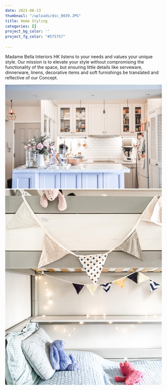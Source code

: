 ```yaml
---
date: 2021-06-13
thumbnail: "/uploads/dsc_0039.JPG"
title: Home Styling
categories: []
project_bg_color: ''
project_fg_color: "#575757"

---
```

Madame Bella Interiors HK listens to your needs and values your unique style. Our mission is to elevate your style without compromising the functionality of the space, but ensuring little details like serveware, dinnerware, linens, decorative items and soft furnishings be translated and reflective of our Concept.

  
![](/uploads/dsc_0039.JPG)![](/uploads/d10a4d1b-8712-456b-a833-30c2ef1c3a29.JPG)